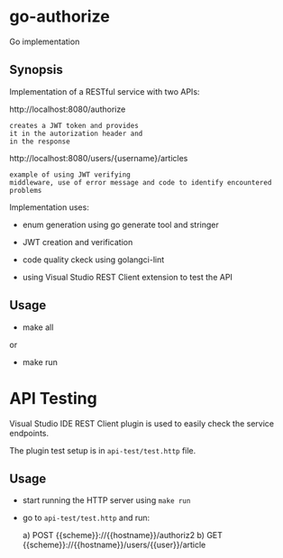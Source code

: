 # go-authorize
Go implementation

## Synopsis

Implementation of a RESTful service with two APIs:

http://localhost:8080/authorize

    creates a JWT token and provides
    it in the autorization header and
    in the response

http://localhost:8080/users/{username}/articles

    example of using JWT verifying
    middleware, use of error message and code to identify encountered
    problems

Implementation uses:

- enum generation using go generate tool and stringer
- JWT creation and verification

- code quality ckeck using golangci-lint
- using Visual Studio REST Client extension to test the API

## Usage

- make all

or

- make run

# API Testing

Visual Studio IDE REST Client plugin is used to easily check the service
endpoints.

The plugin test setup is in `api-test/test.http` file. 

## Usage

- start running the HTTP server using `make run`
- go to `api-test/test.http` and run:

    a) POST {{scheme}}://{{hostname}}/authoriz2
    b) GET {{scheme}}://{{hostname}}/users/{{user}}/article
